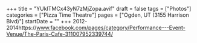 +++
title = "YUkITMCx43yN7zMjZopa.avif"
draft = false
tags = ["Photos"]
categories = ["Pizza Time Theatre"]
pages = ["Ogden, UT (3155 Harrison Blvd)"]
startDate = ""
+++
2012-2014https://www.facebook.com/pages/category/Performance---Event-Venue/The-Paris-Cafe-311007952339744/
